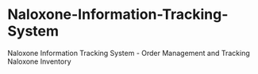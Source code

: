 # Naloxone-Information-Tracking-System
Naloxone Information Tracking System - Order Management and Tracking Naloxone Inventory
